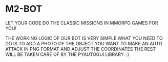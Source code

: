 # M2-BOT
LET YOUR CODE DO THE CLASSIC MISSIONS IN MMORPG GAMES FOR YOU!

THE WORKING LOGIC OF OUR BOT IS VERY SIMPLE WHAT YOU NEED TO DO IS TO ADD A PHOTO OF THE OBJECT YOU WANT TO MAKE AN AUTO ATTACK IN PNG FORMAT AND ADJUST THE COORDINATES THE REST WILL BE TAKEN CARE OF BY THE PYAUTOGUI LIBRARY. :) 
